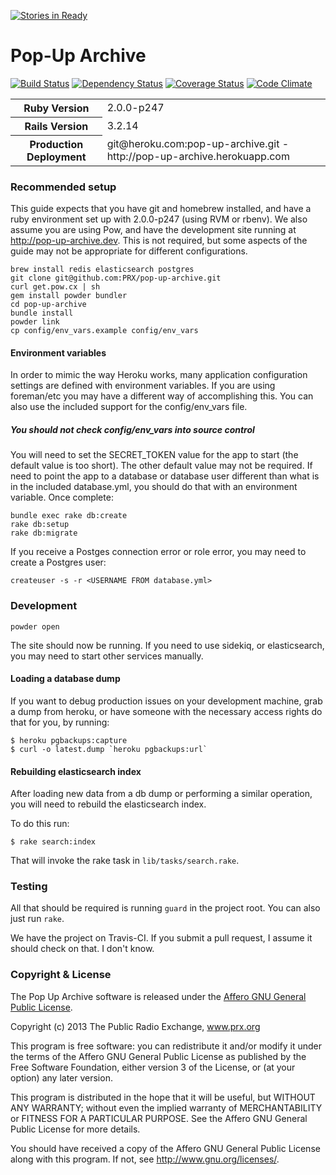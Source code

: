 [![Stories in Ready](https://badge.waffle.io/prx/pop-up-archive.png)](https://waffle.io/prx/pop-up-archive)  
# Pop-Up Archive

[![Build Status](https://travis-ci.org/PRX/pop-up-archive.png?branch=master)](https://travis-ci.org/PRX/pop-up-archive)
[![Dependency Status](https://gemnasium.com/PRX/pop-up-archive.png)](https://gemnasium.com/PRX/pop-up-archive)
[![Coverage Status](https://coveralls.io/repos/PRX/pop-up-archive/badge.png)](https://coveralls.io/r/PRX/pop-up-archive)
[![Code Climate](https://codeclimate.com/github/PRX/pop-up-archive.png)](https://codeclimate.com/github/PRX/pop-up-archive)

<table>
  <tr>
    <th>
      Ruby Version
    </th>
    <td>
      2.0.0-p247
    </td>
  </tr>
  <tr>
    <th>
      Rails Version
    </th>
    <td>
      3.2.14
    </td>
  </tr>
  <tr>
    <th>
      Production Deployment
    </th>
    <td>
      git@heroku.com:pop-up-archive.git - http://pop-up-archive.herokuapp.com
    </td>
  </tr>
</table>

### Recommended setup

This guide expects that you have git and homebrew installed, and have a ruby environment set up with 2.0.0-p247 (using RVM or rbenv). We also assume you are using Pow, and have the development site running at http://pop-up-archive.dev. This is not required, but some aspects of the guide may not be appropriate for different configurations.

    brew install redis elasticsearch postgres
    git clone git@github.com:PRX/pop-up-archive.git
    curl get.pow.cx | sh
    gem install powder bundler
    cd pop-up-archive
    bundle install
    powder link
    cp config/env_vars.example config/env_vars
    

#### Environment variables

In order to mimic the way Heroku works, many application configuration settings are defined with environment variables. If you are using foreman/etc you may have a different way of accomplishing this. You can also use the included support for the config/env_vars file.

##### You should not check config/env_vars into source control

You will need to set the SECRET_TOKEN value for the app to start (the default value is too short). The other default value may not be required. If need to point the app to a database or database user different than what is in the included database.yml, you should do that with an environment variable. Once complete:

    bundle exec rake db:create
    rake db:setup
    rake db:migrate

If you receive a Postges connection error or role error, you may need to create a Postgres user: 

    createuser -s -r <USERNAME FROM database.yml>
    
### Development

    powder open

The site should now be running. If you need to use sidekiq, or elasticsearch, you may need to start other services manually.

#### Loading a database dump

If you want to debug production issues on your development machine, grab a dump from heroku, or have someone with the necessary access rights do that for you, by running:

```
$ heroku pgbackups:capture
$ curl -o latest.dump `heroku pgbackups:url`
```

#### Rebuilding elasticsearch index

After loading new data from a db dump or performing a similar operation, you will need to rebuild the elasticsearch index. 

To do this run:

```
$ rake search:index
```

That will invoke the rake task in `lib/tasks/search.rake`.

### Testing

All that should be required is running `guard` in the project root. You can also just run `rake`.

We have the project on Travis-CI. If you submit a pull request, I assume it should check on that. I don't know.


### Copyright & License

The Pop Up Archive software is released under the [Affero GNU General Public License](http://www.gnu.org/licenses/agpl.html).

Copyright (c) 2013 The Public Radio Exchange, www.prx.org

This program is free software: you can redistribute it and/or modify
it under the terms of the Affero GNU General Public License as published by
the Free Software Foundation, either version 3 of the License, or
(at your option) any later version.

This program is distributed in the hope that it will be useful,
but WITHOUT ANY WARRANTY; without even the implied warranty of
MERCHANTABILITY or FITNESS FOR A PARTICULAR PURPOSE.  See the
Affero GNU General Public License for more details.

You should have received a copy of the Affero GNU General Public License
along with this program.  If not, see <http://www.gnu.org/licenses/>.
